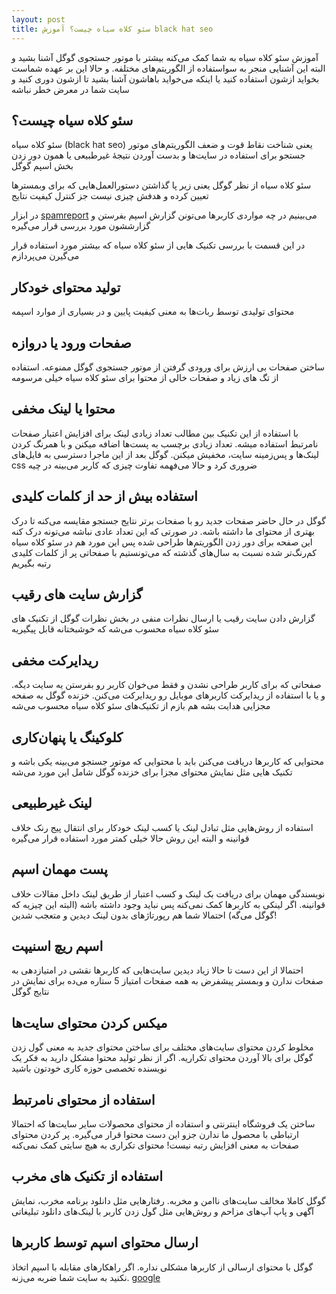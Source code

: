 ```yaml
---
layout: post
title: سئو کلاه سیاه چیست؟ آموزش black hat seo
---
```


آموزش سئو کلاه سیاه به شما کمک می‌کنه بیشتر با موتور جستجوی گوگل آشنا بشید و البته این آشنایی منجر به سواستفاده از الگوریتم‌های مختلفه. و حالا این بر عهده شماست بخواید ازشون استفاده کنید یا اینکه می‌خواید باهاشون آشنا بشید تا ازشون دوری کنید و سایت شما در معرض خطر نباشه

## سئو کلاه سیاه چیست؟

سئو کلاه سیاه (black hat seo) یعنی شناخت نقاط قوت و ضعف الگوریتم‌های موتور جستجو برای استفاده در سایت‌ها و بدست آوردن نتیجۀ غیرطبیعی یا همون دور زدن بخش اسپم گوگل

سئو کلاه سیاه از نظر گوگل یعنی زیر پا گذاشتن دستورالعمل‌هایی که برای وبمسترها تعیین کرده و هدفش چیزی نیست جز کنترل کیفیت نتایج

در ابزار [spamreport](https://www.google.com/webmasters/tools/spamreport) می‌بینیم در چه مواردی کاربرها می‌تونن گزارش اسپم بفرستن و گزارششون مورد بررسی قرار می‌گیره

در این قسمت با بررسی تکنیک هایی از سئو کلاه سیاه که بیشتر مورد استفاده قرار می‌گیرن می‌پردازم

## تولید محتوای خودکار

محتوای تولیدی توسط ربات‌ها به معنی کیفیت پایین و در بسیاری از موارد اسپمه

## صفحات ورود یا دروازه

ساختن صفحات بی ارزش برای ورودی گرفتن از موتور جستجوی گوگل ممنوعه. استفاده از تگ های زیاد و صفحات خالی از محتوا برای سئو کلاه سیاه خیلی مرسومه

## محتوا یا لینک مخفی

با استفاده از این تکنیک بین مطالب تعداد زیادی لینک برای افزایش اعتبار صفحات نامرتبط استفاده میشه. تعداد زیادی برچسب به پست‌ها اضافه میکنن و با همرنگ کردن لینک‌ها و پس‌زمینه سایت، مخفیش میکنن. گوگل بعد از این ماجرا دسترسی به فایل‌های css ضروری کرد و حالا می‌فهمه تفاوت چیزی که کاربر می‌بینه در چیه 

## استفاده بیش از حد از کلمات کلیدی

گوگل در حال حاضر صفحات جدید رو با صفحات برتر نتایج جستجو مقایسه می‌کنه تا درک بهتری از محتوای ما داشته باشه. در صورتی که این تعداد عادی نباشه می‌تونه درک کنه این صفحه برای دور زدن الگوریتم‌ها طراحی شده پس این مورد هم در سئو کلاه سیاه کم‌رنگ‌تر شده نسبت به سال‌های گذشته که می‌تونستیم با صفحاتی پر از کلمات کلیدی رتبه بگیریم

## گزارش سایت های رقیب

گزارش دادن سایت رقیب یا ارسال نظرات منفی در بخش نظرات گوگل از تکنیک های سئو کلاه سیاه محسوب می‌شه که خوشبختانه قابل پیگیریه

## ریدایرکت مخفی

صفحاتی که برای کاربر طراحی نشدن و فقط می‌خوان کاربر رو بفرستن یه سایت دیگه. و یا با استفاده از ریدایرکت کاربرهای موبایل رو ریدایرکت می‌کنن. خزنده گوگل به صفحه مجزایی هدایت بشه هم بازم از تکنیک‌های سئو کلاه سیاه محسوب می‌شه

## کلوکینگ یا پنهان‌کاری

محتوایی که کاربرها دریافت می‌کنن باید با محتوایی که موتور جستجو می‌بینه یکی باشه و تکنیک هایی مثل نمایش محتوای مجزا برای خزنده گوگل شامل این مورد می‌شه

## لینک غیرطبیعی

استفاده از روش‌هایی مثل تبادل لینک یا کسب لینک خودکار برای انتقال پیج رنک خلاف قوانینه و البته این روش حالا خیلی کمتر مورد استفاده قرار می‌گیره

## پست مهمان اسپم

نویسندگی مهمان برای دریافت بک لینک و کسب اعتبار از طریق لینک داخل مقالات خلاف قوانینه. اگر لینکی به کاربرها کمک نمی‌کنه پس نباید وجود داشته باشه (البته این چیزیه که گوگل می‌گه) احتمالا شما هم رپورتاژهای بدون لینک دیدین و متعجب شدین!

## اسپم ریچ اسنیپت

احتمالا از این دست تا حالا زیاد دیدین سایت‌هایی که کاربرها نقشی در امتیازدهی به صفحات ندارن و وبمستر پیشفرض به همه صفحات امتیاز 5 ستاره می‌ده برای نمایش در نتایج گوگل

## میکس کردن محتوای سایت‌ها

مخلوط کردن محتوای سایت‌های مختلف برای ساختن محتوای جدید به معنی گول زدن گوگل برای بالا آوردن محتوای تکراریه. اگر از نظر تولید محتوا مشکل دارید به فکر یک نویسنده تخصصی حوزه کاری خودتون باشید

## استفاده از محتوای نامرتبط

ساختن یک فروشگاه اینترنتی و استفاده از محتوای محصولات سایر سایت‌ها که احتمالا ارتباطی با محصول ما ندارن جزو این دست محتوا قرار می‌گیره. پر کردن محتوای صفحات به معنی افزایش رتبه نیست! محتوای تکراری به هیچ سایتی کمک نمی‌کنه

## استفاده از تکنیک های مخرب

گوگل کاملا مخالف سایت‌های ناامن و مخربه. رفتارهایی مثل دانلود برنامه مخرب، نمایش آگهی و پاپ آپ‌های مزاحم و روش‌هایی مثل گول زدن کاربر با لینک‌های دانلود تبلیغاتی

## ارسال محتوای اسپم توسط کاربرها

گوگل با محتوای ارسالی از کاربرها مشکلی نداره. اگر راهکارهای مقابله با اسپم اتخاذ نکنید به سایت شما ضربه می‌زنه. [google](https://support.google.com/webmasters/topic/6001971)
